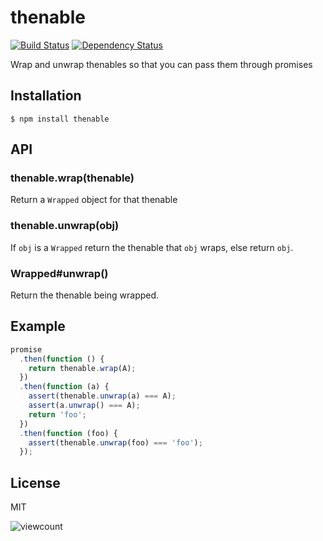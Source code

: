 # thenable

[![Build Status](https://secure.travis-ci.org/then/thenable.png?branch=master)](https://travis-ci.org/then/thenable)
[![Dependency Status](https://gemnasium.com/then/thenable.png)](https://gemnasium.com/then/thenable)

  Wrap and unwrap thenables so that you can pass them through promises

## Installation

    $ npm install thenable

## API

### thenable.wrap(thenable)

  Return a `Wrapped` object for that thenable

### thenable.unwrap(obj)

  If `obj` is a `Wrapped` return the thenable that `obj` wraps, else return `obj`.

### Wrapped#unwrap()

  Return the thenable being wrapped.

## Example

```javascript
promise
  .then(function () {
    return thenable.wrap(A);
  })
  .then(function (a) {
    assert(thenable.unwrap(a) === A);
    assert(a.unwrap() === A);
    return 'foo';
  })
  .then(function (foo) {
    assert(thenable.unwrap(foo) === 'foo');
  });
```

## License

  MIT

![viewcount](https://viewcount.jepso.com/count/then/thenable.png)
